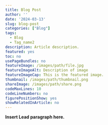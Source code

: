 ```yaml
---
title: Blog Post
author: ''
date: '2024-03-13'
slug: blog-post
categories: ["Blog"]
tags:
  - Blog
  - Tag_name2
description: Article description.
featured: yes
toc: no
usePageBundles: no
featureImage: /images/path/file.jpg
featureImageAlt: Description of image
featureImageCap: This is the featured image.
thumbnail: /images/path/thumbnail.png
shareImage: /images/path/share.png
codeMaxLines: 10
codeLineNumbers: no
figurePositionShow: yes
showRelatedInArticle: no
---
```


**Insert Lead paragraph here.**
